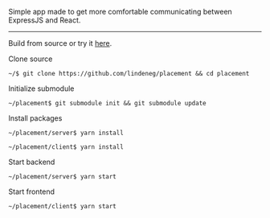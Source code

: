 Simple app made to get more comfortable communicating between ExpressJS and React.

---

Build from source or try it [here](https://placement.lindeneg.org/).

Clone source

`~/$ git clone https://github.com/lindeneg/placement && cd placement`

Initialize submodule

`~/placement$ git submodule init && git submodule update`

Install packages

`~/placement/server$ yarn install`

`~/placement/client$ yarn install`

Start backend

`~/placement/server$ yarn start`

Start frontend

`~/placement/client$ yarn start`
